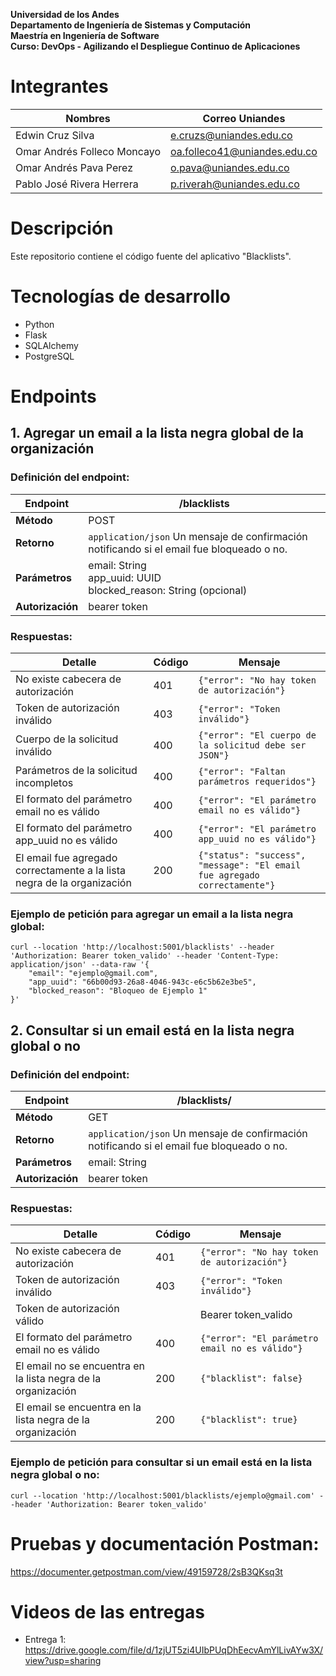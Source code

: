 **Universidad de los Andes<br/>
Departamento de Ingeniería de Sistemas y Computación<br/>
Maestría en Ingeniería de Software<br/>
Curso: DevOps - Agilizando el Despliegue Continuo de Aplicaciones**

# Integrantes

|Nombres|Correo Uniandes|
|---|---|
|Edwin Cruz Silva|e.cruzs@uniandes.edu.co|
|Omar Andrés Folleco Moncayo|oa.folleco41@uniandes.edu.co|
|Omar Andrés Pava Perez|o.pava@uniandes.edu.co|
|Pablo José Rivera Herrera|p.riverah@uniandes.edu.co|

# Descripción

Este repositorio contiene el código fuente del aplicativo "Blacklists".

# Tecnologías de desarrollo

- Python
- Flask
- SQLAlchemy
- PostgreSQL

# Endpoints

## 1. Agregar un email a la lista negra global de la organización

### Definición del endpoint:
|**Endpoint**|/blacklists|
|---|---|
|**Método**|POST|
|**Retorno**|<code>application/json</code> Un mensaje de confirmación notificando si el email fue bloqueado o no.|
|**Parámetros**|email: String<br/>app_uuid: UUID<br/>blocked_reason: String (opcional)|
|**Autorización**|bearer token|

### Respuestas:

|Detalle|Código|Mensaje|
|---|---|---|
|No existe cabecera de autorización|401|<code>{"error": "No hay token de autorización"}</code>|
|Token de autorización inválido|403|<code>{"error": "Token inválido"}</code>|
|Cuerpo de la solicitud inválido|400|<code>{"error": "El cuerpo de la solicitud debe ser JSON"}</code>|
|Parámetros de la solicitud incompletos|400|<code>{"error": "Faltan parámetros requeridos"}</code>|
|El formato del parámetro email no es válido|400|<code>{"error": "El parámetro email no es válido"}</code>|
|El formato del parámetro app_uuid no es válido|400|<code>{"error": "El parámetro app_uuid no es válido"}</code>|
|El email fue agregado correctamente a la lista negra de la organización|200|<code>{"status": "success", "message": "El email fue agregado correctamente"}</code>|

### Ejemplo de petición para agregar un email a la lista negra global:

```curl
curl --location 'http://localhost:5001/blacklists' --header 'Authorization: Bearer token_valido' --header 'Content-Type: application/json' --data-raw '{
    "email": "ejemplo@gmail.com",
    "app_uuid": "66b00d93-26a8-4046-943c-e6c5b62e3be5",
    "blocked_reason": "Bloqueo de Ejemplo 1"
}'
```

## 2. Consultar si un email está en la lista negra global o no

### Definición del endpoint:
|**Endpoint**|/blacklists/<email>|
|---|---|
|**Método**|GET|
|**Retorno**|<code>application/json</code> Un mensaje de confirmación notificando si el email fue bloqueado o no.|
|**Parámetros**|email: String|
|**Autorización**|bearer token|

### Respuestas:

|Detalle|Código|Mensaje|
|---|---|---|
|No existe cabecera de autorización|401|<code>{"error": "No hay token de autorización"}</code>|
|Token de autorización inválido|403|<code>{"error": "Token inválido"}</code>|
|Token de autorización válido|<noinput>|Bearer token_valido|
|El formato del parámetro email no es válido|400|<code>{"error": "El parámetro email no es válido"}</code>|
|El email no se encuentra en la lista negra de la organización|200|<code>{"blacklist": false}</code>|
|El email se encuentra en la lista negra de la organización|200|<code>{"blacklist": true}</code>|

### Ejemplo de petición para consultar si un email está en la lista negra global o no:

```curl
curl --location 'http://localhost:5001/blacklists/ejemplo@gmail.com' --header 'Authorization: Bearer token_valido'
```

# Pruebas y documentación Postman:

https://documenter.getpostman.com/view/49159728/2sB3QKsq3t

# Videos de las entregas

* Entrega 1: https://drive.google.com/file/d/1zjUT5zi4UIbPUqDhEecvAmYlLivAYw3X/view?usp=sharing
